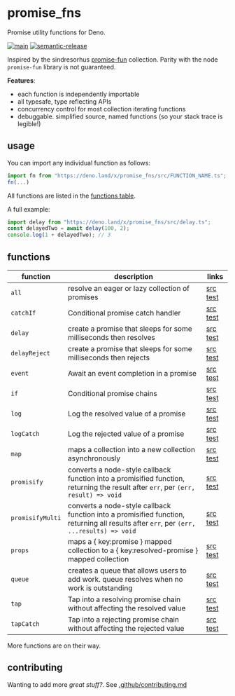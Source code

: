 # promise_fns

Promise utility functions for Deno.

[![main](https://github.com/cdaringe/promise_fns/actions/workflows/main.yml/badge.svg)](https://github.com/cdaringe/promise_fns/actions/workflows/main.yml)
[![semantic-release](https://img.shields.io/badge/%20%20%F0%9F%93%A6%F0%9F%9A%80-semantic--release-e10079.svg)](https://github.com/semantic-release/semantic-release)

Inspired by the sindresorhus
[promise-fun](https://github.com/sindresorhus/promise-fun) collection. Parity
with the node `promise-fun` library is not guaranteed.

**Features**:

- each function is independently importable
- all typesafe, type reflecting APIs
- concurrency control for most collection iterating functions
- debuggable. simplified source, named functions (so your stack trace is
  legible!)

## usage

You can import any individual function as follows:

```ts
import fn from "https://deno.land/x/promise_fns/src/FUNCTION_NAME.ts";
fn(...)
```

All functions are listed in the [functions table](#functions).

A full example:

```ts
import delay from "https://deno.land/x/promise_fns/src/delay.ts";
const delayedTwo = await delay(100, 2);
console.log(1 + delayedTwo); // 3
```

## functions

<!-- LINKS-START -->
<!-- this table is auto-generated. see .rad/docs.ts -->

| function         | description                                                                                                                             | links                                                                |
| ---------------- | --------------------------------------------------------------------------------------------------------------------------------------- | -------------------------------------------------------------------- |
| `all`            | resolve an eager or lazy collection of promises                                                                                         | [src](./src/all.ts) [test](./test/all.test.ts)                       |
| `catchIf`        | Conditional promise catch handler                                                                                                       | [src](./src/catchIf.ts) [test](./test/catchIf.test.ts)               |
| `delay`          | create a promise that sleeps for some milliseconds then resolves                                                                        | [src](./src/delay.ts) [test](./test/delay.test.ts)                   |
| `delayReject`    | create a promise that sleeps for some milliseconds then rejects                                                                         | [src](./src/delayReject.ts) [test](./test/delayReject.test.ts)       |
| `event`          | Await an event completion in a promise                                                                                                  | [src](./src/event.ts) [test](./test/event.test.ts)                   |
| `if`             | Conditional promise chains                                                                                                              | [src](./src/if.ts) [test](./test/if.test.ts)                         |
| `log`            | Log the resolved value of a promise                                                                                                     | [src](./src/log.ts) [test](./test/log.test.ts)                       |
| `logCatch`       | Log the rejected value of a promise                                                                                                     | [src](./src/logCatch.ts) [test](./test/logCatch.test.ts)             |
| `map`            | maps a collection into a new collection asynchronously                                                                                  | [src](./src/map.ts) [test](./test/map.test.ts)                       |
| `promisify`      | converts a node-style callback function into a promisified function, returning the result after `err`, per `(err, result) => void`      | [src](./src/promisify.ts) [test](./test/promisify.test.ts)           |
| `promisifyMulti` | converts a node-style callback function into a promisified function, returning all results after `err`, per `(err, ...results) => void` | [src](./src/promisifyMulti.ts) [test](./test/promisifyMulti.test.ts) |
| `props`          | maps a { key:promise } mapped collection to a { key:resolved-promise } mapped collection                                                | [src](./src/props.ts) [test](./test/props.test.ts)                   |
| `queue`          | creates a queue that allows users to add work. queue resolves when no work is outstanding                                               | [src](./src/queue.ts) [test](./test/queue.test.ts)                   |
| `tap`            | Tap into a resolving promise chain without affecting the resolved value                                                                 | [src](./src/tap.ts) [test](./test/tap.test.ts)                       |
| `tapCatch`       | Tap into a rejecting promise chain without affecting the rejected value                                                                 | [src](./src/tapCatch.ts) [test](./test/tapCatch.test.ts)             |

<!-- LINKS-END -->

More functions are on their way.

## contributing

Wanting to add more _great stuff?_. See
[.github/contributing.md](.github/contributing.md)
